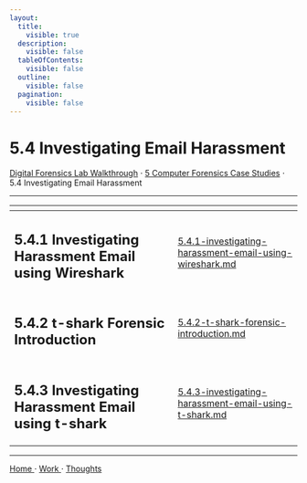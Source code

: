 ```yaml
---
layout:
  title:
    visible: true
  description:
    visible: false
  tableOfContents:
    visible: false
  outline:
    visible: false
  pagination:
    visible: false
---
```


# 5.4 Investigating Email Harassment

[Digital Forensics Lab Walkthrough](../../) ⋅ [5 Computer Forensics Case Studies](../) ⋅ 5.4 Investigating Email Harassment

***

<table data-view="cards">
  <thead>
    <tr>
      <th></th>
      <th data-hidden data-card-target data-type="content-ref"></th>
    </tr>
  </thead>
  <tbody>
    <tr>
      <td><h2>5.4.1 Investigating Harassment Email using Wireshark</h2></td>
      <td><a href="5.4.1-investigating-harassment-email-using-wireshark.md">5.4.1-investigating-harassment-email-using-wireshark.md</a></td>
    </tr>
    <tr>
      <td><h2>5.4.2 t-shark Forensic Introduction</h2></td>
      <td><a href="5.4.2-t-shark-forensic-introduction.md">5.4.2-t-shark-forensic-introduction.md</a></td>
    </tr>
    <tr>
      <td><h2>5.4.3 Investigating Harassment Email using t-shark</h2></td>
      <td><a href="5.4.3-investigating-harassment-email-using-t-shark.md">5.4.3-investigating-harassment-email-using-t-shark.md</a></td>
    </tr>
  </tbody>
</table>

***

[Home ](https://app.gitbook.com/o/0kO27okC5uVB9ALX3rho/s/036xtfEIzcEdGegONXWM/)⋅ [Work ](https://app.gitbook.com/o/0kO27okC5uVB9ALX3rho/s/WaFS755Q4sf02CxLcghQ/)⋅ [Thoughts](https://app.gitbook.com/o/0kO27okC5uVB9ALX3rho/s/s4QQPMntQ25hmJToKSOu/)
